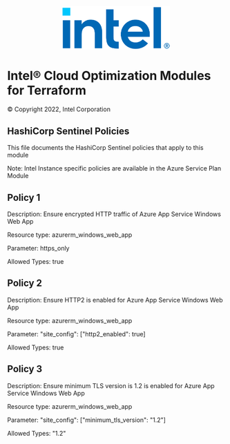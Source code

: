 <p align="center">
  <img src="https://github.com/intel/terraform-intel-azure-app-service-windows/blob/main/images/logo-classicblue-800px.png?raw=true" alt="Intel Logo" width="250"/>
</p>

# Intel® Cloud Optimization Modules for Terraform  

© Copyright 2022, Intel Corporation

## HashiCorp Sentinel Policies

This file documents the HashiCorp Sentinel policies that apply to this module

Note: Intel Instance specific policies are available in the Azure Service Plan Module

## Policy 1

Description: Ensure encrypted HTTP traffic of Azure App Service Windows Web App

Resource type: azurerm_windows_web_app

Parameter: https_only

Allowed Types: true


## Policy 2

Description: Ensure HTTP2 is enabled for Azure App Service Windows Web App

Resource type: azurerm_windows_web_app

Parameter: "site_config": ["http2_enabled": true]

Allowed Types: true

## Policy 3

Description: Ensure minimum TLS version is 1.2 is enabled for Azure App Service Windows Web App

Resource type: azurerm_windows_web_app

Parameter: "site_config": ["minimum_tls_version": "1.2"]

Allowed Types: "1.2"
